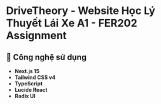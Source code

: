 # DriveTheory - Website Học Lý Thuyết Lái Xe A1 - FER202 Assignment

## 🚀 Công nghệ sử dụng

- **Next.js 15**
- **Tailwind CSS v4** 
- **TypeScript** 
- **Lucide React** 
- **Radix UI**


